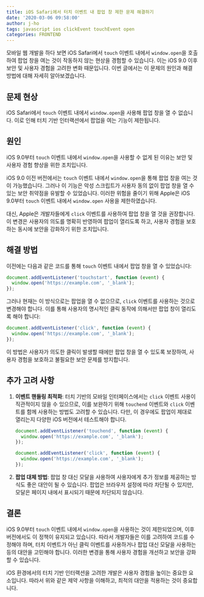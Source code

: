 ```yaml
---
title: iOS Safari에서 터치 이벤트 내 팝업 창 제한 문제 해결하기
date: '2020-03-06 09:58:00'
author: j-ho
tags: javascript ios clickEvent touchEvent open
categories: FRONTEND
---
```


모바일 웹 개발을 하다 보면 iOS Safari에서 `touch` 이벤트 내에서 `window.open`을 호출하여 팝업 창을 여는 것이 작동하지 않는 현상을 경험할 수 있습니다. 이는 iOS 9.0 이후 보안 및 사용자 경험을 고려한 변화 때문입니다. 이번 글에서는 이 문제의 원인과 해결 방법에 대해 자세히 알아보겠습니다.

## 문제 현상

iOS Safari에서 `touch` 이벤트 내에서 `window.open`을 사용해 팝업 창을 열 수 없습니다. 이로 인해 터치 기반 인터랙션에서 팝업을 여는 기능이 제한됩니다.

## 원인

iOS 9.0부터 `touch` 이벤트 내에서 `window.open`을 사용할 수 없게 된 이유는 보안 및 사용자 경험 향상을 위한 조치입니다.

iOS 9.0 이전 버전에서는 `touch` 이벤트 내에서 `window.open`을 통해 팝업 창을 여는 것이 가능했습니다. 그러나 이 기능은 악성 스크립트가 사용자 동의 없이 팝업 창을 열 수 있는 보안 취약점을 유발할 수 있었습니다. 이러한 위험을 줄이기 위해 Apple은 iOS 9.0부터 `touch` 이벤트 내에서 `window.open` 사용을 제한하였습니다.

대신, Apple은 개발자들에게 `click` 이벤트를 사용하여 팝업 창을 열 것을 권장합니다. 이 변경은 사용자의 의도를 명확히 반영하여 팝업이 열리도록 하고, 사용자 경험을 보호하는 동시에 보안을 강화하기 위한 조치입니다.

## 해결 방법

이전에는 다음과 같은 코드를 통해 `touch` 이벤트 내에서 팝업 창을 열 수 있었습니다:

```javascript
document.addEventListener('touchstart', function (event) {
  window.open('https://example.com', '_blank');
});
```

그러나 현재는 이 방식으로는 팝업을 열 수 없으므로, `click` 이벤트를 사용하는 것으로 변경해야 합니다. 이를 통해 사용자의 명시적인 클릭 동작에 의해서만 팝업 창이 열리도록 해야 합니다:

```javascript
document.addEventListener('click', function (event) {
  window.open('https://example.com', '_blank');
});
```

이 방법은 사용자가 의도한 클릭이 발생할 때에만 팝업 창을 열 수 있도록 보장하여, 사용자 경험을 보호하고 불필요한 보안 문제를 방지합니다.

## 추가 고려 사항

1. **이벤트 핸들링 최적화**: 터치 기반의 모바일 인터페이스에서는 `click` 이벤트 사용이 직관적이지 않을 수 있으므로, 이를 보완하기 위해 `touchend` 이벤트와 `click` 이벤트를 함께 사용하는 방법도 고려할 수 있습니다. 다만, 이 경우에도 팝업이 제대로 열리는지 다양한 iOS 버전에서 테스트해야 합니다.

   ```javascript
   document.addEventListener('touchend', function (event) {
     window.open('https://example.com', '_blank');
   });

   document.addEventListener('click', function (event) {
     window.open('https://example.com', '_blank');
   });
   ```

2. **팝업 대체 방법**: 팝업 창 대신 모달을 사용하여 사용자에게 추가 정보를 제공하는 방식도 좋은 대안이 될 수 있습니다. 팝업은 브라우저 설정에 따라 차단될 수 있지만, 모달은 페이지 내에서 표시되기 때문에 차단되지 않습니다.

## 결론

iOS 9.0부터 `touch` 이벤트 내에서 `window.open`을 사용하는 것이 제한되었으며, 이후 버전에서도 이 정책이 유지되고 있습니다. 따라서 개발자들은 이를 고려하여 코드를 수정해야 하며, 터치 이벤트가 아닌 클릭 이벤트를 사용하거나 팝업 대신 모달을 사용하는 등의 대안을 고민해야 합니다. 이러한 변경을 통해 사용자 경험을 개선하고 보안을 강화할 수 있습니다.

iOS 환경에서의 터치 기반 인터랙션을 고려한 개발은 사용자 경험을 높이는 중요한 요소입니다. 따라서 위와 같은 제약 사항을 이해하고, 최적의 대안을 적용하는 것이 중요합니다.

```toc

```

